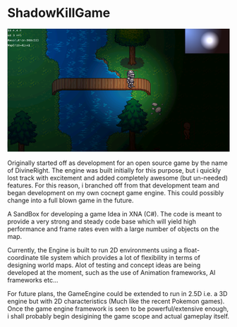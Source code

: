 ShadowKillGame
==================

![Concept Screenshot](ConceptScreenshot.png)

Originally started off as development for an open source game by the name of DivineRight. The engine was built initially for this
purpose, but i quickly lost track with excitement and added completely awesome (but un-needed) features. For this reason,
i branched off from that development team and began development on my own cocnept game engine. This could possibly change
into a full blown game in the future.

A SandBox for developing a game Idea in XNA (C#). The code is meant to provide a very strong and steady code base which will yield
high performance and frame rates even with a large number of objects on the map.

Currently, the Engine is built to run 2D environments using a float-coordinate tile system which provides a lot of
flexibility in terms of designing world maps. Alot of testing and concept ideas are being developed at the moment,
such as the use of Animation frameworks, AI frameworks etc...

For future plans, the GameEngine could be extended to run in 2.5D i.e. a 3D engine but with 2D characteristics (Much
like the recent Pokemon games). Once the game engine framework is seen to be powerful/extensive enough, i shall 
probably begin desigining the game scope and actual gameplay itself.
